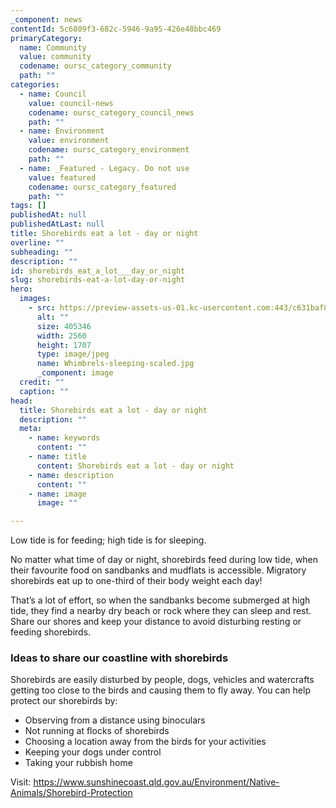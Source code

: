 ```yaml
---
_component: news
contentId: 5c6809f3-682c-5946-9a95-426e48bbc469
primaryCategory:
  name: Community
  value: community
  codename: oursc_category_community
  path: ""
categories:
  - name: Council
    value: council-news
    codename: oursc_category_council_news
    path: ""
  - name: Environment
    value: environment
    codename: oursc_category_environment
    path: ""
  - name: _Featured - Legacy. Do not use
    value: featured
    codename: oursc_category_featured
    path: ""
tags: []
publishedAt: null
publishedAtLast: null
title: Shorebirds eat a lot - day or night
overline: ""
subheading: ""
description: ""
id: shorebirds_eat_a_lot___day_or_night
slug: shorebirds-eat-a-lot-day-or-night
hero:
  images:
    - src: https://preview-assets-us-01.kc-usercontent.com:443/c631baf8-1b46-001f-580c-d0001b68b4a8/e879ba15-8b49-42a1-8fff-bcf5561fa563/Whimbrels-sleeping-scaled.jpg
      alt: ""
      size: 405346
      width: 2560
      height: 1707
      type: image/jpeg
      name: Whimbrels-sleeping-scaled.jpg
      _component: image
  credit: ""
  caption: ""
head:
  title: Shorebirds eat a lot - day or night
  description: ""
  meta:
    - name: keywords
      content: ""
    - name: title
      content: Shorebirds eat a lot - day or night
    - name: description
      content: ""
    - name: image
      image: ""

---
```

Low tide is for feeding; high tide is for sleeping.

No matter what time of day or night, shorebirds feed during low tide, when their favourite food on sandbanks and mudflats is accessible. Migratory shorebirds eat up to one-third of their body weight each day!

That’s a lot of effort, so when the sandbanks become submerged at high tide, they find a nearby dry beach or rock where they can sleep and rest. Share our shores and keep your distance to avoid disturbing resting or feeding shorebirds.

### Ideas to share our coastline with shorebirds

Shorebirds are easily disturbed by people, dogs, vehicles and watercrafts getting too close to the birds and causing them to fly away. You can help protect our shorebirds by:

*   Observing from a distance using binoculars
*   Not running at flocks of shorebirds
*   Choosing a location away from the birds for your activities
*   Keeping your dogs under control
*   Taking your rubbish home

Visit: <https://www.sunshinecoast.qld.gov.au/Environment/Native-Animals/Shorebird-Protection>
